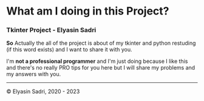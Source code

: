 # What am I doing in this Project?
### Tkinter Project - Elyasin Sadri

**So** Actually the all of the project is about of my tkinter and python restuding (if this word exists) and I want to share it with you.

I'm **not a professional programmer** and I'm just doing because I like this and there's no really PRO tips for you here but I will share my problems and my answers with you.

---
© Elyasin Sadri, 2020 - 2023